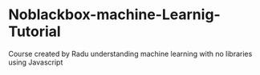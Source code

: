 # Noblackbox-machine-Learnig-Tutorial
Course created by Radu understanding machine learning with no libraries using Javascript
